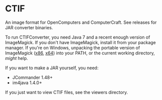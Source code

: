 # CTIF

An image format for OpenComputers and ComputerCraft. See releases for JAR converter binaries.

To run CTIFConverter, you need Java 7 and a recent enough version of ImageMagick. If you don't have ImageMagick, install it from your package manager. If you're on 
Windows, unpacking the portable version of ImageMagick ([x86](http://www.imagemagick.org/download/binaries/ImageMagick-6.9.3-7-portable-Q16-x86.zip), 
[x64](http://www.imagemagick.org/download/binaries/ImageMagick-6.9.3-7-portable-Q16-x64.zip)) into your PATH, or the current working directory, *might* help.

If you want to make a JAR yourself, you need:

* JCommander 1.48+
* im4java 1.4.0+

If you just want to view CTIF files, see the viewers directory.
